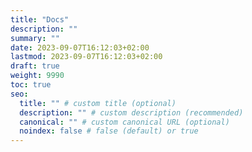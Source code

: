```yaml
---
title: "Docs"
description: ""
summary: ""
date: 2023-09-07T16:12:03+02:00
lastmod: 2023-09-07T16:12:03+02:00
draft: true
weight: 9990
toc: true
seo:
  title: "" # custom title (optional)
  description: "" # custom description (recommended)
  canonical: "" # custom canonical URL (optional)
  noindex: false # false (default) or true
---
```

